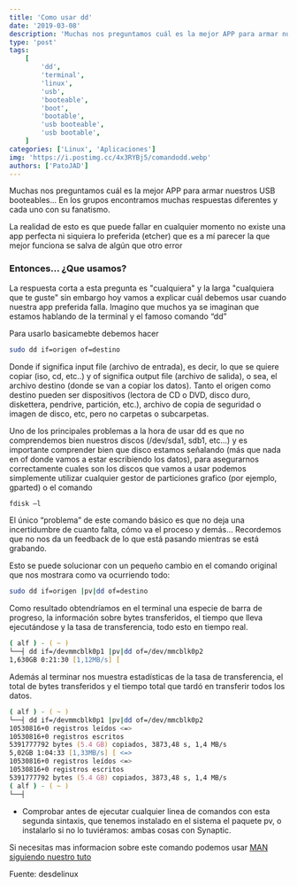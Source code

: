```yaml
---
title: 'Como usar dd'
date: '2019-03-08'
description: 'Muchas nos preguntamos cuál es la mejor APP para armar nuestros USB booteables...'
type: 'post'
tags:
    [
        'dd',
        'terminal',
        'linux',
        'usb',
        'booteable',
        'boot',
        'bootable',
        'usb booteable',
        'usb bootable',
    ]
categories: ['Linux', 'Aplicaciones']
img: 'https://i.postimg.cc/4x3RYBj5/comandodd.webp'
authors: ['PatoJAD']
---
```


Muchas nos preguntamos cuál es la mejor APP para armar nuestros USB booteables... En los grupos encontramos muchas respuestas diferentes y cada uno con su fanatismo.

La realidad de esto es que puede fallar en cualquier momento no existe una app perfecta ni siquiera lo preferida (etcher) que es a mí parecer la que mejor funciona se salva de algún que otro error

### Entonces... ¿Que usamos?

La respuesta corta a esta pregunta es "cualquiera" y la larga "cualquiera que te guste" sin embargo hoy vamos a explicar cuál debemos usar cuando nuestra app preferida falla. Imagino que muchos ya se imaginan que estamos hablando de la terminal y el famoso comando “dd”

Para usarlo basicamebte debemos hacer

```zsh
sudo dd if=origen of=destino
```

Donde if significa input file (archivo de entrada), es decir, lo que se quiere copiar (iso, cd, etc..) y of significa output file (archivo de salida), o sea, el archivo destino (donde se van a copiar los datos).
Tanto el origen como destino pueden ser dispositivos (lectora de CD o DVD, disco duro, diskettera, pendrive, partición, etc.), archivo de copia de seguridad o imagen de disco, etc, pero no carpetas o subcarpetas.

Uno de los principales problemas a la hora de usar dd es que no comprendemos bien nuestros discos (/dev/sda1, sdb1, etc…) y es importante comprender bien que disco estamos señalando (más que nada en of donde vamos a estar escribiendo los datos), para asegurarnos correctamente cuales son los discos que vamos a usar podemos simplemente utilizar cualquier gestor de particiones grafico (por ejemplo, gparted) o el comando

```zsh
fdisk –l
```

El único “problema” de este comando básico es que no deja una incertidumbre de cuanto falta, cómo va el proceso y demás… Recordemos que no nos da un feedback de lo que está pasando mientras se está grabando.

Esto se puede solucionar con un pequeño cambio en el comando original que nos mostrara como va ocurriendo todo:

```zsh
sudo dd if=origen |pv|dd of=destino
```

Como resultado obtendríamos en el terminal una especie de barra de progreso, la información sobre bytes transferidos, el tiempo que lleva ejecutándose y la tasa de transferencia, todo esto en tiempo real.

```zsh
( alf ) - ( ~ )
└──┤ dd if=/devmmcblk0p1 |pv|dd of=/dev/mmcblk0p2
1,630GB 0:21:30 [1,12MB/s] [
```

Además al terminar nos muestra estadísticas de la tasa de transferencia, el total de bytes transferidos y el tiempo total que tardó en transferir todos los datos.

```zsh
( alf ) - ( ~ )
└──┤ dd if=/devmmcblk0p1 |pv|dd of=/dev/mmcblk0p2
10530816+0 registros leídos <=>
10530816+0 registros escritos
5391777792 bytes (5.4 GB) copiados, 3873,48 s, 1,4 MB/s
5,02GB 1:04:33 [1,33MB/s] [ <=>
10530816+0 registros leídos <=>
10530816+0 registros escritos
5391777792 bytes (5.4 GB) copiados, 3873,48 s, 1,4 MB/s
( alf ) - ( ~ )
└──┤
```

-   Comprobar antes de ejecutar cualquier linea de comandos con esta segunda sintaxis, que tenemos instalado en el sistema el paquete pv, o instalarlo si no lo tuviéramos: ambas cosas con Synaptic.

Si necesitas mas informacion sobre este comando podemos usar [MAN siguiendo nuestro tuto](/post/2019/01/man-tu-manual-para-linux/)

Fuente: desdelinux
